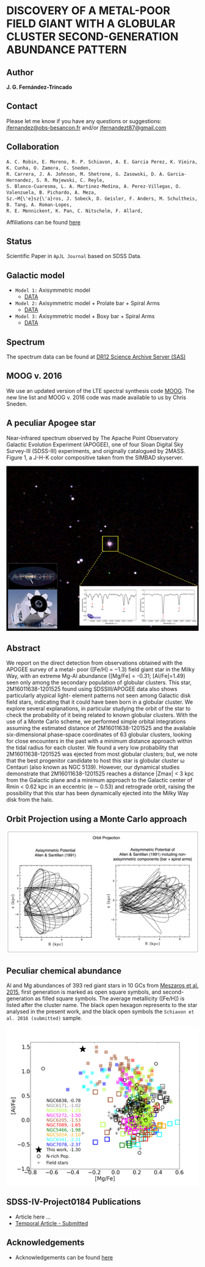 DISCOVERY OF A METAL-POOR FIELD GIANT WITH A GLOBULAR CLUSTER SECOND-GENERATION ABUNDANCE PATTERN
===

Author
--
**J. G. Fernández-Trincado**

Contact
--

Please let me know if you have any questions or suggestions: jfernandez@obs-besancon.fr and/or jfernandezt87@gmail.com

Collaboration
---

    A. C. Robin, E. Moreno, R. P. Schiavon, A. E. Garcia Perez, K. Vieira, K. Cunha, O. Zamora, C. Sneden,
    R. Carrera, J. A. Johnson, M. Shetrone, G. Zasowski, D. A. Garcia-Hernandez, S. R. Majewski, C. Reyle, 
    S. Blanco-Cuaresma, L. A. Martinez-Medina, A. Perez-Villegas, O. Valenzuela, B. Pichardo, A. Meza, 
    Sz.~M{\'e}sz{\'a}ros, J. Sobeck, D. Geisler, F. Anders, M. Schultheis, B. Tang, A. Roman-Lopes, 
    R. E. Mennickent, K. Pan, C. Nitschelm, F. Allard, 
    
    
Affiliations can be found [here](https://github.com/Fernandez-Trincado/SDSS-IV-Project0184/blob/master/Affiliations.md)


Status
--

Scientific Paper in `ApJL Journal` based on SDSS Data.

Galactic model
---
 * `Model 1:` Axisymmetric model 
    * [DATA](https://raw.githubusercontent.com/Fernandez-Trincado/SDSS-IV-Project0184/master/dat.ax.bprol.KinPec.en2016.gauss.1) 
 * `Model 2:` Axisymmetric model + Prolate bar + Spiral Arms
    * [DATA](https://raw.githubusercontent.com/Fernandez-Trincado/SDSS-IV-Project0184/master/dat.nax3.bprol.KinPec.en2016.gauss.1) 
 * `Model 3:` Axisymmetric model + Boxy bar + Spiral Arms
    * [DATA](https://raw.githubusercontent.com/Fernandez-Trincado/SDSS-IV-Project0184/master/dat.nax3.bsup.KinPec.en2016.gauss.1) 

Spectrum
---

The spectrum data can be found at [DR12 Science Archive Server (SAS)](http://dr12.sdss3.org/irSpectrumDetail?commiss=0&locid=4520&show_aspcap=True&apogeeid=2M16011638-1201525)

MOOG v. 2016
---

We use an updated version of the LTE spectral synthesis code [MOOG](http://www.as.utexas.edu/~chris/). The new line list and MOOG v. 2016 code was made available to us by Chris Sneden. 

A peculiar Apogee star
--
Near-infrared spectrum observed by The Apache Point Observatory Galactic Evolution Experiment (APOGEE), one of four Sloan Digital Sky Survey-III (SDSS-III) experiments, and originally catalogued by 2MASS. Figure 1, a J-H-K color compositive taken from the SIMBAD skyserver.

![Apogee](https://github.com/Fernandez-Trincado/SDSS-IV-Project0184/blob/master/Figures/PeculiarStar.png "Apogee")

Abstract
---

We report on the direct detection from observations obtained with the APOGEE survey of a metal- poor ([Fe/H] = −1.3) field giant star in the Milky Way, with an extreme Mg-Al abundance ([Mg/Fe] = -0.31; [Al/Fe]=1.49) seen only among the secondary population of globular clusters. This star, 2M16011638-1201525 found using SDSSIII/APOGEE data also shows particularly atypical light- element patterns not seen among Galactic disk field stars, indicating that it could have been born in a globular cluster. We explore several explanations, in particular studying the orbit of the star to check the probability of it being related to known globular clusters. With the use of a Monte Carlo scheme, we performed simple orbital integrations assuming the estimated distance of 2M16011638-1201525 and the available six-dimensional phase-space coordinates of 63 globular clusters, looking for close encounters in the past with a minimum distance approach within the tidal radius for each cluster. We found a very low probability that 2M16011638-1201525 was ejected from most globular clusters; but, we note that the best progenitor candidate to host this star is globular cluster ω Centauri (also known as NGC 5139). However, our dynamical studies demonstrate that 2M16011638-1201525 reaches a distance |Zmax| < 3 kpc from the Galactic plane and a minimum approach to the Galactic center of Rmin < 0.62 kpc in an eccentric (e ∼ 0.53) and retrograde orbit, raising the possibility that this star has been dynamically ejected into the Milky Way disk from the halo.

Orbit Projection using a Monte Carlo approach
---

![Figure2](https://github.com/Fernandez-Trincado/SDSS-IV-Project0184/blob/master/Figures/OrbitProjectionApogee.png)

Peculiar chemical abundance
---
Al and Mg abundances of 393 red giant stars in 10 GCs from [Meszaros et al. 2015](http://adsabs.harvard.edu/abs/2015AJ....149..153M), first generation is marked as open square symbols, and second-generation as filled square symbols. The average metallicity ([Fe/H]) is listed after the cluster name.  The black open hexagon represents to the star analysed in the present work, and the black open symbols the `Schiavon et al. 2016 (submitted)` sample.

![Figure3](https://github.com/Fernandez-Trincado/SDSS-IV-Project0184/blob/master/Figures/Figure2.png)


SDSS-IV-Project0184 Publications
--

* Article here ...
* [Temporal Article - Submitted](http://arxiv.org/pdf/1604.01279v1.pdf)

Acknowledgements
--

 * Acknowledgements can be found [here](https://github.com/Fernandez-Trincado/SDSS-IV-Project0184/blob/master/Acknowledgements.md)


